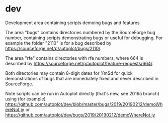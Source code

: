 # dev
Development area containing scripts demoing bugs and features

The area "bugs" contains directories numbered by the SourceForge bug number, containing scripts 
demonstrating bugs or useful for debugging.  For example the folder "2110" is for a bug described by 
https://sourceforge.net/p/autoplot/bugs/2110/.

The area "rfe" contains directories with rfe numbers, where 664 is described by 
https://sourceforge.net/p/autoplot/feature-requests/664/.  

Both directories may contain 8-digit dates for $Y$m$d for quick demonstrations of bugs that are immediately 
fixed and never described in SourceForge.

Note scripts can be run in Autoplot directly (that's new, see 2019a branch) using (for example) https://github.com/autoplot/dev/blob/master/bugs/2019/20190212/demoWhereNot.jy or https://github.com/autoplot/dev/bugs/2019/20190212/demoWhereNot.jy

